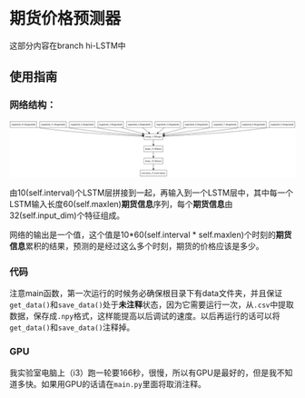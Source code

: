 # 期货价格预测器

这部分内容在branch hi-LSTM中
## 使用指南

### 网络结构：

![如图所示](https://github.com/CodePothunter/SteelTrader/blob/hi-lstm/model.png)

由10(self.interval)个LSTM层拼接到一起，再输入到一个LSTM层中，其中每一个LSTM输入长度60(self.maxlen)**期货信息**序列，每个**期货信息**由32(self.input_dim)个特征组成。

网络的输出是一个值，这个值是10\*60(self.interval \* self.maxlen)个时刻的**期货信息**累积的结果，预测的是经过这么多个时刻，期货的价格应该是多少。

### 代码

注意main函数，第一次运行的时候务必确保根目录下有data文件夹，并且保证`get_data()`和`save_data()`处于**未注释**状态，因为它需要运行一次，从`.csv`中提取数据，保存成`.npy`格式，这样能提高以后调试的速度。以后再运行的话可以将`get_data()`和`save_data()`注释掉。


### GPU 
我实验室电脑上（i3）跑一轮要166秒，很慢，所以有GPU是最好的，但是我不知道多快。如果用GPU的话请在`main.py`里面将取消注释。